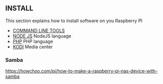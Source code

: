 
## INSTALL

This section explains how to install software on you Raspberry PI

- [COMMAND LINE TOOLS](./TOOLS/README.md)
- [NODE JS](./NODEJS/README.md)  NodeJS language
- [PHP](./PHP/README.md) PHP language
- [KODI](./KODI/README.md) Media center


### Samba
https://howchoo.com/pi/how-to-make-a-raspberry-pi-nas-device-with-samba
